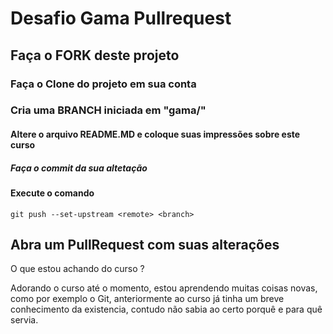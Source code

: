 # Desafio Gama Pullrequest

## Faça o FORK deste projeto

### Faça o Clone do projeto em sua conta

### Cria uma BRANCH iniciada em "gama/"

#### Altere o arquivo README.MD e coloque suas impressões sobre este curso

##### Faça o commit da sua altetação

#### Execute o comando

`git push --set-upstream <remote> <branch>`

## Abra um PullRequest com suas alterações

O que estou achando do curso ?

Adorando o curso até o momento, estou aprendendo muitas coisas novas, como por exemplo o Git, anteriormente ao curso já tinha um breve conhecimento da existencia, contudo não sabia ao certo porquê e para quê servia.
